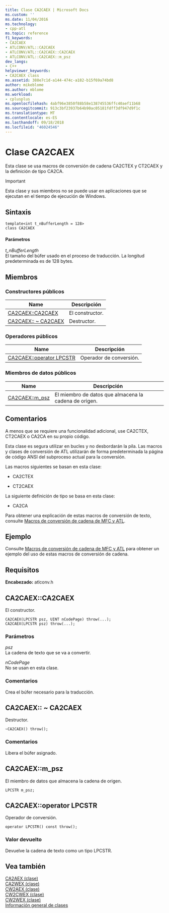 ```yaml
---
title: Clase CA2CAEX | Microsoft Docs
ms.custom: ''
ms.date: 11/04/2016
ms.technology:
- cpp-atl
ms.topic: reference
f1_keywords:
- CA2CAEX
- ATLCONV/ATL::CA2CAEX
- ATLCONV/ATL::CA2CAEX::CA2CAEX
- ATLCONV/ATL::CA2CAEX::m_psz
dev_langs:
- C++
helpviewer_keywords:
- CA2CAEX class
ms.assetid: 388e7c1d-a144-474c-a182-b15f69a74bd8
author: mikeblome
ms.author: mblome
ms.workload:
- cplusplus
ms.openlocfilehash: 4abf96e3850f88b58e138745536ffc40aef11b68
ms.sourcegitcommit: 913c3bf23937b64b90ac05181fdff3df947d9f1c
ms.translationtype: MT
ms.contentlocale: es-ES
ms.lasthandoff: 09/18/2018
ms.locfileid: "46024546"
---
```

# <a name="ca2caex-class"></a>Clase CA2CAEX

Esta clase se usa macros de conversión de cadena CA2CTEX y CT2CAEX y la definición de tipo CA2CA.

> [!IMPORTANT]
>  Esta clase y sus miembros no se puede usar en aplicaciones que se ejecutan en el tiempo de ejecución de Windows.

## <a name="syntax"></a>Sintaxis

```
template<int t_nBufferLength = 128>
class CA2CAEX
```

#### <a name="parameters"></a>Parámetros

*t_nBufferLength*<br/>
El tamaño del búfer usado en el proceso de traducción. La longitud predeterminada es de 128 bytes.

## <a name="members"></a>Miembros

### <a name="public-constructors"></a>Constructores públicos

|Name|Descripción|
|----------|-----------------|
|[CA2CAEX::CA2CAEX](#ca2caex)|El constructor.|
|[CA2CAEX:: ~ CA2CAEX](#dtor)|Destructor.|

### <a name="public-operators"></a>Operadores públicos

|Name|Descripción|
|----------|-----------------|
|[CA2CAEX::operator LPCSTR](#operator_lpcstr)|Operador de conversión.|

### <a name="public-data-members"></a>Miembros de datos públicos

|Name|Descripción|
|----------|-----------------|
|[CA2CAEX::m_psz](#m_psz)|El miembro de datos que almacena la cadena de origen.|

## <a name="remarks"></a>Comentarios

A menos que se requiere una funcionalidad adicional, use CA2CTEX, CT2CAEX o CA2CA en su propio código.

Esta clase es segura utilizar en bucles y no desbordarán la pila. Las macros y clases de conversión de ATL utilizarán de forma predeterminada la página de código ANSI del subproceso actual para la conversión.

Las macros siguientes se basan en esta clase:

- CA2CTEX

- CT2CAEX

La siguiente definición de tipo se basa en esta clase:

- CA2CA

Para obtener una explicación de estas macros de conversión de texto, consulte [Macros de conversión de cadena de MFC y ATL](string-conversion-macros.md).

## <a name="example"></a>Ejemplo

Consulte [Macros de conversión de cadena de MFC y ATL](string-conversion-macros.md) para obtener un ejemplo del uso de estas macros de conversión de cadena.

## <a name="requirements"></a>Requisitos

**Encabezado:** atlconv.h

##  <a name="ca2caex"></a>  CA2CAEX::CA2CAEX

El constructor.

```
CA2CAEX(LPCSTR psz, UINT nCodePage) throw(...);
CA2CAEX(LPCSTR psz) throw(...);
```

### <a name="parameters"></a>Parámetros

*psz*<br/>
La cadena de texto que se va a convertir.

*nCodePage*<br/>
No se usan en esta clase.

### <a name="remarks"></a>Comentarios

Crea el búfer necesario para la traducción.

##  <a name="dtor"></a>  CA2CAEX:: ~ CA2CAEX

Destructor.

```
~CA2CAEX() throw();
```

### <a name="remarks"></a>Comentarios

Libera el búfer asignado.

##  <a name="m_psz"></a>  CA2CAEX::m_psz

El miembro de datos que almacena la cadena de origen.

```
LPCSTR m_psz;
```

##  <a name="operator_lpcstr"></a>  CA2CAEX::operator LPCSTR

Operador de conversión.

```
operator LPCSTR() const throw();
```

### <a name="return-value"></a>Valor devuelto

Devuelve la cadena de texto como un tipo LPCSTR.

## <a name="see-also"></a>Vea también

[CA2AEX (clase)](../../atl/reference/ca2aex-class.md)<br/>
[CA2WEX (clase)](../../atl/reference/ca2wex-class.md)<br/>
[CW2AEX (clase)](../../atl/reference/cw2aex-class.md)<br/>
[CW2CWEX (clase)](../../atl/reference/cw2cwex-class.md)<br/>
[CW2WEX (clase)](../../atl/reference/cw2wex-class.md)<br/>
[Información general de clases](../../atl/atl-class-overview.md)
